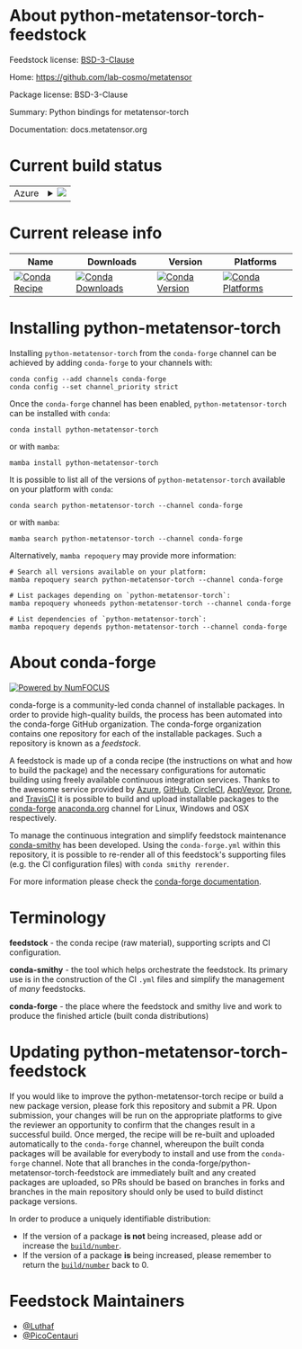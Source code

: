 About python-metatensor-torch-feedstock
=======================================

Feedstock license: [BSD-3-Clause](https://github.com/conda-forge/python-metatensor-torch-feedstock/blob/main/LICENSE.txt)

Home: https://github.com/lab-cosmo/metatensor

Package license: BSD-3-Clause

Summary: Python bindings for metatensor-torch

Documentation: docs.metatensor.org

Current build status
====================


<table>
    
  <tr>
    <td>Azure</td>
    <td>
      <details>
        <summary>
          <a href="https://dev.azure.com/conda-forge/feedstock-builds/_build/latest?definitionId=25395&branchName=main">
            <img src="https://dev.azure.com/conda-forge/feedstock-builds/_apis/build/status/python-metatensor-torch-feedstock?branchName=main">
          </a>
        </summary>
        <table>
          <thead><tr><th>Variant</th><th>Status</th></tr></thead>
          <tbody><tr>
              <td>linux_64_python3.10.____cpython</td>
              <td>
                <a href="https://dev.azure.com/conda-forge/feedstock-builds/_build/latest?definitionId=25395&branchName=main">
                  <img src="https://dev.azure.com/conda-forge/feedstock-builds/_apis/build/status/python-metatensor-torch-feedstock?branchName=main&jobName=linux&configuration=linux%20linux_64_python3.10.____cpython" alt="variant">
                </a>
              </td>
            </tr><tr>
              <td>linux_64_python3.11.____cpython</td>
              <td>
                <a href="https://dev.azure.com/conda-forge/feedstock-builds/_build/latest?definitionId=25395&branchName=main">
                  <img src="https://dev.azure.com/conda-forge/feedstock-builds/_apis/build/status/python-metatensor-torch-feedstock?branchName=main&jobName=linux&configuration=linux%20linux_64_python3.11.____cpython" alt="variant">
                </a>
              </td>
            </tr><tr>
              <td>linux_64_python3.12.____cpython</td>
              <td>
                <a href="https://dev.azure.com/conda-forge/feedstock-builds/_build/latest?definitionId=25395&branchName=main">
                  <img src="https://dev.azure.com/conda-forge/feedstock-builds/_apis/build/status/python-metatensor-torch-feedstock?branchName=main&jobName=linux&configuration=linux%20linux_64_python3.12.____cpython" alt="variant">
                </a>
              </td>
            </tr><tr>
              <td>linux_64_python3.13.____cp313</td>
              <td>
                <a href="https://dev.azure.com/conda-forge/feedstock-builds/_build/latest?definitionId=25395&branchName=main">
                  <img src="https://dev.azure.com/conda-forge/feedstock-builds/_apis/build/status/python-metatensor-torch-feedstock?branchName=main&jobName=linux&configuration=linux%20linux_64_python3.13.____cp313" alt="variant">
                </a>
              </td>
            </tr><tr>
              <td>linux_64_python3.9.____cpython</td>
              <td>
                <a href="https://dev.azure.com/conda-forge/feedstock-builds/_build/latest?definitionId=25395&branchName=main">
                  <img src="https://dev.azure.com/conda-forge/feedstock-builds/_apis/build/status/python-metatensor-torch-feedstock?branchName=main&jobName=linux&configuration=linux%20linux_64_python3.9.____cpython" alt="variant">
                </a>
              </td>
            </tr><tr>
              <td>osx_64_python3.10.____cpython</td>
              <td>
                <a href="https://dev.azure.com/conda-forge/feedstock-builds/_build/latest?definitionId=25395&branchName=main">
                  <img src="https://dev.azure.com/conda-forge/feedstock-builds/_apis/build/status/python-metatensor-torch-feedstock?branchName=main&jobName=osx&configuration=osx%20osx_64_python3.10.____cpython" alt="variant">
                </a>
              </td>
            </tr><tr>
              <td>osx_64_python3.11.____cpython</td>
              <td>
                <a href="https://dev.azure.com/conda-forge/feedstock-builds/_build/latest?definitionId=25395&branchName=main">
                  <img src="https://dev.azure.com/conda-forge/feedstock-builds/_apis/build/status/python-metatensor-torch-feedstock?branchName=main&jobName=osx&configuration=osx%20osx_64_python3.11.____cpython" alt="variant">
                </a>
              </td>
            </tr><tr>
              <td>osx_64_python3.12.____cpython</td>
              <td>
                <a href="https://dev.azure.com/conda-forge/feedstock-builds/_build/latest?definitionId=25395&branchName=main">
                  <img src="https://dev.azure.com/conda-forge/feedstock-builds/_apis/build/status/python-metatensor-torch-feedstock?branchName=main&jobName=osx&configuration=osx%20osx_64_python3.12.____cpython" alt="variant">
                </a>
              </td>
            </tr><tr>
              <td>osx_64_python3.13.____cp313</td>
              <td>
                <a href="https://dev.azure.com/conda-forge/feedstock-builds/_build/latest?definitionId=25395&branchName=main">
                  <img src="https://dev.azure.com/conda-forge/feedstock-builds/_apis/build/status/python-metatensor-torch-feedstock?branchName=main&jobName=osx&configuration=osx%20osx_64_python3.13.____cp313" alt="variant">
                </a>
              </td>
            </tr><tr>
              <td>osx_64_python3.9.____cpython</td>
              <td>
                <a href="https://dev.azure.com/conda-forge/feedstock-builds/_build/latest?definitionId=25395&branchName=main">
                  <img src="https://dev.azure.com/conda-forge/feedstock-builds/_apis/build/status/python-metatensor-torch-feedstock?branchName=main&jobName=osx&configuration=osx%20osx_64_python3.9.____cpython" alt="variant">
                </a>
              </td>
            </tr>
          </tbody>
        </table>
      </details>
    </td>
  </tr>
</table>

Current release info
====================

| Name | Downloads | Version | Platforms |
| --- | --- | --- | --- |
| [![Conda Recipe](https://img.shields.io/badge/recipe-python--metatensor--torch-green.svg)](https://anaconda.org/conda-forge/python-metatensor-torch) | [![Conda Downloads](https://img.shields.io/conda/dn/conda-forge/python-metatensor-torch.svg)](https://anaconda.org/conda-forge/python-metatensor-torch) | [![Conda Version](https://img.shields.io/conda/vn/conda-forge/python-metatensor-torch.svg)](https://anaconda.org/conda-forge/python-metatensor-torch) | [![Conda Platforms](https://img.shields.io/conda/pn/conda-forge/python-metatensor-torch.svg)](https://anaconda.org/conda-forge/python-metatensor-torch) |

Installing python-metatensor-torch
==================================

Installing `python-metatensor-torch` from the `conda-forge` channel can be achieved by adding `conda-forge` to your channels with:

```
conda config --add channels conda-forge
conda config --set channel_priority strict
```

Once the `conda-forge` channel has been enabled, `python-metatensor-torch` can be installed with `conda`:

```
conda install python-metatensor-torch
```

or with `mamba`:

```
mamba install python-metatensor-torch
```

It is possible to list all of the versions of `python-metatensor-torch` available on your platform with `conda`:

```
conda search python-metatensor-torch --channel conda-forge
```

or with `mamba`:

```
mamba search python-metatensor-torch --channel conda-forge
```

Alternatively, `mamba repoquery` may provide more information:

```
# Search all versions available on your platform:
mamba repoquery search python-metatensor-torch --channel conda-forge

# List packages depending on `python-metatensor-torch`:
mamba repoquery whoneeds python-metatensor-torch --channel conda-forge

# List dependencies of `python-metatensor-torch`:
mamba repoquery depends python-metatensor-torch --channel conda-forge
```


About conda-forge
=================

[![Powered by
NumFOCUS](https://img.shields.io/badge/powered%20by-NumFOCUS-orange.svg?style=flat&colorA=E1523D&colorB=007D8A)](https://numfocus.org)

conda-forge is a community-led conda channel of installable packages.
In order to provide high-quality builds, the process has been automated into the
conda-forge GitHub organization. The conda-forge organization contains one repository
for each of the installable packages. Such a repository is known as a *feedstock*.

A feedstock is made up of a conda recipe (the instructions on what and how to build
the package) and the necessary configurations for automatic building using freely
available continuous integration services. Thanks to the awesome service provided by
[Azure](https://azure.microsoft.com/en-us/services/devops/), [GitHub](https://github.com/),
[CircleCI](https://circleci.com/), [AppVeyor](https://www.appveyor.com/),
[Drone](https://cloud.drone.io/welcome), and [TravisCI](https://travis-ci.com/)
it is possible to build and upload installable packages to the
[conda-forge](https://anaconda.org/conda-forge) [anaconda.org](https://anaconda.org/)
channel for Linux, Windows and OSX respectively.

To manage the continuous integration and simplify feedstock maintenance
[conda-smithy](https://github.com/conda-forge/conda-smithy) has been developed.
Using the ``conda-forge.yml`` within this repository, it is possible to re-render all of
this feedstock's supporting files (e.g. the CI configuration files) with ``conda smithy rerender``.

For more information please check the [conda-forge documentation](https://conda-forge.org/docs/).

Terminology
===========

**feedstock** - the conda recipe (raw material), supporting scripts and CI configuration.

**conda-smithy** - the tool which helps orchestrate the feedstock.
                   Its primary use is in the construction of the CI ``.yml`` files
                   and simplify the management of *many* feedstocks.

**conda-forge** - the place where the feedstock and smithy live and work to
                  produce the finished article (built conda distributions)


Updating python-metatensor-torch-feedstock
==========================================

If you would like to improve the python-metatensor-torch recipe or build a new
package version, please fork this repository and submit a PR. Upon submission,
your changes will be run on the appropriate platforms to give the reviewer an
opportunity to confirm that the changes result in a successful build. Once
merged, the recipe will be re-built and uploaded automatically to the
`conda-forge` channel, whereupon the built conda packages will be available for
everybody to install and use from the `conda-forge` channel.
Note that all branches in the conda-forge/python-metatensor-torch-feedstock are
immediately built and any created packages are uploaded, so PRs should be based
on branches in forks and branches in the main repository should only be used to
build distinct package versions.

In order to produce a uniquely identifiable distribution:
 * If the version of a package **is not** being increased, please add or increase
   the [``build/number``](https://docs.conda.io/projects/conda-build/en/latest/resources/define-metadata.html#build-number-and-string).
 * If the version of a package **is** being increased, please remember to return
   the [``build/number``](https://docs.conda.io/projects/conda-build/en/latest/resources/define-metadata.html#build-number-and-string)
   back to 0.

Feedstock Maintainers
=====================

* [@Luthaf](https://github.com/Luthaf/)
* [@PicoCentauri](https://github.com/PicoCentauri/)

